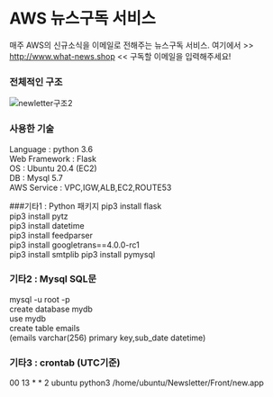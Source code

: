 # AWS 뉴스구독 서비스 
매주 AWS의 신규소식을 이메일로 전해주는 뉴스구독 서비스.
여기에서 >> http://www.what-news.shop << 구독할 이메일을 입력해주세요! 

### 전체적인 구조 
![newletter구조2](https://user-images.githubusercontent.com/78723318/118311484-edee3f80-b52a-11eb-848f-43b8bbaf6c9a.PNG)

### 사용한 기술 
Language : python 3.6 <br>
Web Framework : Flask <br>
OS : Ubuntu 20.4 (EC2)  <br>
DB : Mysql 5.7 <br>
AWS Service : VPC,IGW,ALB,EC2,ROUTE53 <br>

###기타1 : Python 패키지
pip3 install flask <br>
pip3 install pytz <br>
pip3 install datetime <br>
pip3 install feedparser <br>
pip3 install googletrans==4.0.0-rc1 <br>
pip3 install smtplib 
pip3 install pymysql

### 기타2 : Mysql SQL문
mysql -u root -p <br>
create database mydb <br>
use mydb <br>
create table emails <br>
(emails varchar(256) primary key,sub_date datetime)

### 기타3 : crontab (UTC기준)
00 13 * * 2 ubuntu python3 /home/ubuntu/Newsletter/Front/new.app
